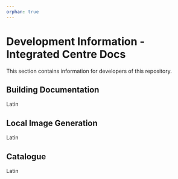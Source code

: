 ```yaml
---
orphan: true
---
```

# Development Information - Integrated Centre Docs

This section contains information for developers of this repository.

## Building Documentation

Latin

## Local Image Generation

Latin

## Catalogue

Latin